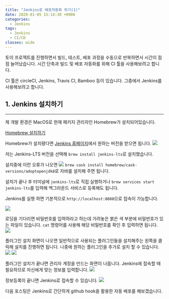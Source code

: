 ```yaml
---
title: "Jenkins로 배포자동화 하기(1)"
date: 2020-01-05 15:14:30 +0900
categories:
  - Jenkins
tags:
  - Jenkins
  - CI/CD
classes: wide
---
```


토이 프로젝트를  진행하면서 
빌드, 테스트, 배포 과정을 수동으로 반복하면서 시간이 점점 늘어났습니다.
시간 단축과 빌드 및 배포 자동화를 위해 CI 툴을 사용해보려고 합니다.

CI 툴은 circleCI, Jenkins, Travis CI, Bamboo 등이 있습니다.
그중에서 	Jenkins를 사용해보려고 합니다.



## 1. Jenkins 설치하기
- - - -
제 개발 환경은 MacOS로 현재 패키지 관리자인 Homebrew가 설치되어있습니다.

[Homebrew 설치하기](https://brew.sh/index_ko)

Homebrew가 설치됐다면 [Jenkins 홈페이지](https://jenkins.io)에서 원하는 버전을 받으면 됩니다.
![](/assets/images/Jenkins_start_1-01.jpeg)

저는 Jenkins-LTS 버전을 선택해 `brew install jenkins-lts`로 설치했습니다.

설치중에 이런 오류가 나오면
![](/assets/images/Jenkins_start_1-02.png)
`brew cask install homebrew/cask-versions/adoptopenjdk8`로 자바를 설치해 주면 됩니다.

설치가 끝나 후 터미널에 `jenkins-lts`로 직접 실행하거나
`brew services start jenkins-lts`를 입력해 백그라운드 서비스로 등록해도 됩니다.

Jenkins를 실행 하면 기본적으로 `http://localhost:8080`으로 접속이 가능합니다.

![](/assets/images/Jenkins_start_1-03.png)

로딩을 기다리면 비밀번호를 입력하라고 하는데 가려놓은 붉은 색 부분에 비밀번호가 있는 파일이 있습니다.
`cat` 명령어를 사용해 해당 비밀번호를 확인 후 입력하면 됩니다.
![](/assets/images/Jenkins_start_1-04.png)

플러그인 설치 화면이 나오면 일반적으로 사용되는 플러그인들을 설치해주는 왼쪽을 클릭해 설치를 진행하면 됩니다. 나중에 원하는 플러그인을 추가로 설치 할 수 있습니다.
![](/assets/images/Jenkins_start_1-05.png)
![](/assets/images/Jenkins_start_1-06.png)

플러그인 설치가 끝나면 관리자 계정을 만드는 화면이 나옵니다.
Jenkins에 접속할 때 필요하므로 자신에게 맞는 정보를 입력합니다.
![](/assets/images/Jenkins_start_1-07.png)

정보등록이 끝나면 Jenkins로 접속할 수 있습니다.
![](/assets/images/Jenkins_start_1-08.png)

다음 포스팅은 Jenkins로 간단하게 github hook을 활용한 자동 배포를 해보겠습니다.

